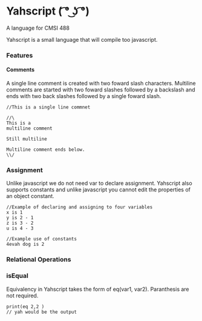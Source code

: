 # Yahscript      ( ͡° ͜ʖ ͡°) 
A language for CMSI 488

Yahscript is a small language that will compile too javascript.

### Features

#### Comments
A single line comment is created with two foward slash characters. Multiline comments are started with two foward slashes followed by a backslash and ends with two back slashes followed by a single foward slash. 

```
//This is a single line commnet

//\
This is a 
multiline comment

Still multiline

Multiline comment ends below. 
\\/

```

### Assignment
Unlike javascript we do not need var to declare assignment. Yahscript also supports constants and unlike javascript you cannot edit the properties of an object constant.

```
//Example of declaring and assigning to four variables
x is 1
y is 2 - 1
z is 3 - 2
u is 4 - 3

//Example use of constants
4evah dog is 2

```

### Relational Operations

### isEqual
Equivalency in Yahscript takes the form of eq(var1, var2). Paranthesis are not required.

```
print(eq 2,2 )
// yah would be the output
```
